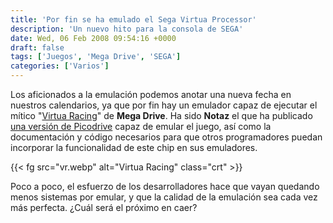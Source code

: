 ```yaml
---
title: 'Por fin se ha emulado el Sega Virtua Processor'
description: 'Un nuevo hito para la consola de SEGA'
date: Wed, 06 Feb 2008 09:54:16 +0000
draft: false
tags: ['Juegos', 'Mega Drive', 'SEGA']
categories: ['Varios']
---
```


Los aficionados a la emulación podemos anotar una nueva fecha en nuestros calendarios, ya que por fin hay un emulador capaz de ejecutar el mítico "[Virtua Racing](http://en.wikipedia.org/wiki/Virtua_Racing)" de **Mega Drive**. Ha sido **Notaz** el que ha publicado [una versión de Picodrive](http://notaz.gp2x.de/svp.php) capaz de emular el juego, así como la documentación y código necesarios para que otros programadores puedan incorporar la funcionalidad de este chip en sus emuladores.

{{< fg src="vr.webp" alt="Virtua Racing" class="crt" >}}

Poco a poco, el esfuerzo de los desarrolladores hace que vayan quedando menos sistemas por emular, y que la calidad de la emulación sea cada vez más perfecta. ¿Cuál será el próximo en caer?